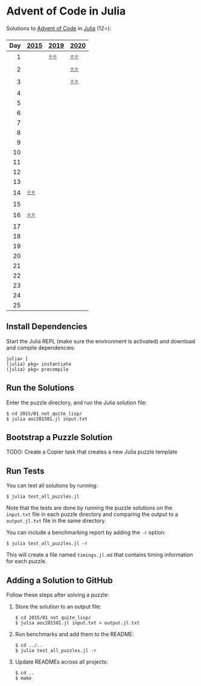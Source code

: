 # Advent of Code in Julia

Solutions to [Advent of Code](https://adventofcode.com/) in [Julia](https://julialang.org/) (12⭐):

|   Day | [2015](2015)                      | [2019](2019)                                       | [2020](2020)                        |
|------:|:----------------------------------|:---------------------------------------------------|:------------------------------------|
|     1 |                                   | [⭐⭐](2019/01_the_tyranny_of_the_rocket_equation) | [⭐⭐](2020/01_report_repair)       |
|     2 |                                   |                                                    | [⭐⭐](2020/02_password_philosophy) |
|     3 |                                   |                                                    | [⭐⭐](2020/03_toboggan_trajectory) |
|     4 |                                   |                                                    |                                     |
|     5 |                                   |                                                    |                                     |
|     6 |                                   |                                                    |                                     |
|     7 |                                   |                                                    |                                     |
|     8 |                                   |                                                    |                                     |
|     9 |                                   |                                                    |                                     |
|    10 |                                   |                                                    |                                     |
|    11 |                                   |                                                    |                                     |
|    12 |                                   |                                                    |                                     |
|    13 |                                   |                                                    |                                     |
|    14 | [⭐⭐](2015/14_reindeer_olympics) |                                                    |                                     |
|    15 |                                   |                                                    |                                     |
|    16 | [⭐⭐](2015/16_aunt_sue)          |                                                    |                                     |
|    17 |                                   |                                                    |                                     |
|    18 |                                   |                                                    |                                     |
|    19 |                                   |                                                    |                                     |
|    20 |                                   |                                                    |                                     |
|    21 |                                   |                                                    |                                     |
|    22 |                                   |                                                    |                                     |
|    23 |                                   |                                                    |                                     |
|    24 |                                   |                                                    |                                     |
|    25 |                                   |                                                    |                                     |

## Install Dependencies

Start the Julia REPL (make sure the environment is activated) and download and compile dependencies:

```
julia> ]
(julia) pkg> instantiate
(julia) pkg> precompile
```

## Run the Solutions

Enter the puzzle directory, and run the Julia solution file:

```console
$ cd 2015/01_not_quite_lisp/
$ julia aoc201501.jl input.txt
```

## Bootstrap a Puzzle Solution

TODO: Create a Copier task that creates a new Julia puzzle template

## Run Tests

You can test all solutions by running:

```console
$ julia test_all_puzzles.jl
```

Note that the tests are done by running the puzzle solutions on the `input.txt` file in each puzzle directory and comparing the output to a `output.jl.txt` file in the same directory.

You can include a benchmarking report by adding the `-r` option:

```console
$ julia test_all_puzzles.jl -r
```

This will create a file named `timings.jl.md` that contains timing information for each puzzle.

## Adding a Solution to GitHub

Follow these steps after solving a puzzle:

1. Store the solution to an output file:

    ```console
    $ cd 2015/01_not_quite_lisp/
    $ julia aoc201501.jl input.txt > output.jl.txt
    ```

2. Run benchmarks and add them to the README:

    ```console
    $ cd ../..
    $ julia test_all_puzzles.jl -r
    ```

3. Update READMEs across all projects:

    ```console
    $ cd ..
    $ make
    ```
